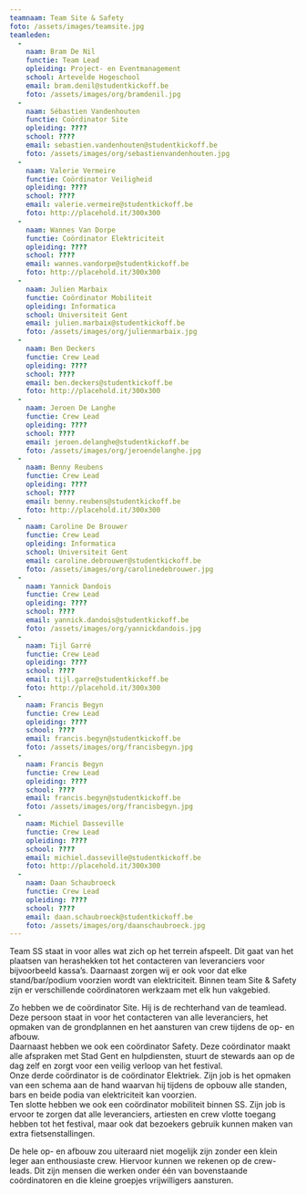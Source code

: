 ```yaml
---
teamnaam: Team Site & Safety
foto: /assets/images/teamsite.jpg
teamleden:
  -
    naam: Bram De Nil
    functie: Team Lead
    opleiding: Project- en Eventmanagement
    school: Artevelde Hogeschool
    email: bram.denil@studentkickoff.be
    foto: /assets/images/org/bramdenil.jpg
  -
    naam: Sébastien Vandenhouten
    functie: Coördinator Site
    opleiding: ????
    school: ????
    email: sebastien.vandenhouten@studentkickoff.be
    foto: /assets/images/org/sebastienvandenhouten.jpg
  -
    naam: Valerie Vermeire
    functie: Coördinator Veiligheid
    opleiding: ????
    school: ????
    email: valerie.vermeire@studentkickoff.be
    foto: http://placehold.it/300x300
  -
    naam: Wannes Van Dorpe
    functie: Coördinator Elektriciteit
    opleiding: ????
    school: ????
    email: wannes.vandorpe@studentkickoff.be
    foto: http://placehold.it/300x300
  -
    naam: Julien Marbaix
    functie: Coördinator Mobiliteit
    opleiding: Informatica
    school: Universiteit Gent
    email: julien.marbaix@studentkickoff.be
    foto: /assets/images/org/julienmarbaix.jpg
  -
    naam: Ben Deckers
    functie: Crew Lead
    opleiding: ????
    school: ????
    email: ben.deckers@studentkickoff.be
    foto: http://placehold.it/300x300
  -
    naam: Jeroen De Langhe
    functie: Crew Lead
    opleiding: ????
    school: ????
    email: jeroen.delanghe@studentkickoff.be
    foto: /assets/images/org/jeroendelanghe.jpg
  -
    naam: Benny Reubens
    functie: Crew Lead
    opleiding: ????
    school: ????
    email: benny.reubens@studentkickoff.be
    foto: http://placehold.it/300x300
  -
    naam: Caroline De Brouwer
    functie: Crew Lead
    opleiding: Informatica
    school: Universiteit Gent
    email: caroline.debrouwer@studentkickoff.be
    foto: /assets/images/org/carolinedebrouwer.jpg
  -
    naam: Yannick Dandois
    functie: Crew Lead
    opleiding: ????
    school: ????
    email: yannick.dandois@studentkickoff.be
    foto: /assets/images/org/yannickdandois.jpg
  -
    naam: Tijl Garré
    functie: Crew Lead
    opleiding: ????
    school: ????
    email: tijl.garre@studentkickoff.be
    foto: http://placehold.it/300x300
  -
    naam: Francis Begyn
    functie: Crew Lead
    opleiding: ????
    school: ????
    email: francis.begyn@studentkickoff.be
    foto: /assets/images/org/francisbegyn.jpg
  -
    naam: Francis Begyn
    functie: Crew Lead
    opleiding: ????
    school: ????
    email: francis.begyn@studentkickoff.be
    foto: /assets/images/org/francisbegyn.jpg
  -
    naam: Michiel Dasseville
    functie: Crew Lead
    opleiding: ????
    school: ????
    email: michiel.dasseville@studentkickoff.be
    foto: http://placehold.it/300x300
  -
    naam: Daan Schaubroeck
    functie: Crew Lead
    opleiding: ????
    school: ????
    email: daan.schaubroeck@studentkickoff.be
    foto: /assets/images/org/daanschaubroeck.jpg
---
```


Team SS staat in voor alles wat zich op het terrein afspeelt. Dit gaat van het plaatsen van herashekken tot het contacteren van leveranciers voor bijvoorbeeld kassa’s. Daarnaast zorgen wij er ook voor dat elke stand/bar/podium voorzien wordt van elektriciteit. Binnen team Site & Safety zijn er verschillende coördinatoren werkzaam met elk hun vakgebied.


Zo hebben we de coördinator Site. Hij is de rechterhand van de teamlead. Deze persoon staat in voor het contacteren van alle leveranciers, het opmaken van de grondplannen en het aansturen van crew tijdens de op- en afbouw.<br>
Daarnaast hebben we ook een coördinator Safety. Deze coördinator maakt alle afspraken met Stad Gent en hulpdiensten, stuurt de stewards aan op de dag zelf en zorgt voor een veilig verloop van het festival.<br>
Onze derde coördinator is de coördinator Elektriek. Zijn job is het opmaken van een schema aan de hand waarvan hij tijdens de opbouw alle standen, bars en beide podia van elektriciteit kan voorzien.<br>
Ten slotte hebben we ook een coördinator mobiliteit binnen SS. Zijn job is ervoor te zorgen dat alle leveranciers, artiesten en crew vlotte toegang hebben tot het festival, maar ook dat bezoekers gebruik kunnen maken van extra fietsenstallingen.


De hele op- en afbouw zou uiteraard niet mogelijk zijn zonder een klein leger aan enthousiaste crew. Hiervoor kunnen we rekenen op de crew-leads. Dit zijn mensen die werken onder één van bovenstaande coördinatoren en die kleine groepjes vrijwilligers aansturen.
